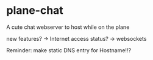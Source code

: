# plane-chat

A cute chat webserver to host while on the plane

new features?
-> Internet access status?
-> websockets

Reminder: make static DNS entry for Hostname!!?



